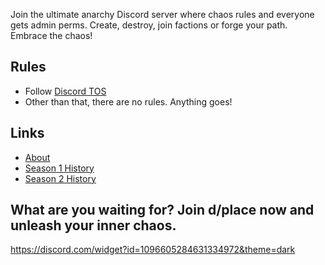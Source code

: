 Join the ultimate anarchy Discord server where chaos rules and everyone gets admin perms. Create, destroy, join factions or forge your path. Embrace the chaos!

## Rules

- Follow [Discord TOS](https://discord.com/terms)
- Other than that, there are no rules. Anything goes!

## Links

- [About](https://skoopy.jased.xyz/about)
- [Season 1 History](https://skoopy.jased.xyz/history/season1)
- [Season 2 History](https://skoopy.jased.xyz/history/season2)

## What are you waiting for? Join d/place now and unleash your inner chaos.

https://discord.com/widget?id=1096605284631334972&theme=dark
